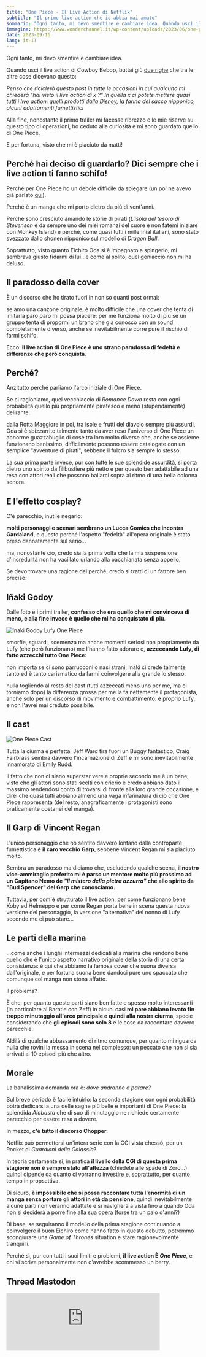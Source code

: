 ```yaml
---
title: "One Piece - Il Live Action di Netflix"
subtitle: "Il primo live action che io abbia mai amato"
sommario: "Ogni tanto, mi devo smentire e cambiare idea. Quando uscì il live action di Cowboy Bebop, buttai giù due righe che tra le altre cose dicevano questo..."
immagine: https://www.wonderchannel.it/wp-content/uploads/2023/06/one-piece-netflix-live-action.jpg
date: 2023-09-16
lang: it-IT
---
```


Ogni tanto, mi devo smentire e cambiare idea. 

Quando uscì il live action di Cowboy Bebop, buttai giù [due righe](/posts/ita/cowboy-bebop-liveaction) che tra le altre cose dicevano questo:

_Penso che riciclerò questo post in tutte le occasioni in cui qualcuno mi chiederà "hai visto il live action di x ?" 
In quella x ci potete mettere quasi tutti i live action: quelli prodotti dalla Disney, la farina del sacco nipponico, alcuni adattamenti fumettistici_ 

Alla fine, nonostante il primo trailer mi facesse ribrezzo e le mie riserve su questo tipo di operazioni, ho ceduto alla curiosità e mi sono guardato quello di One Piece.

E per fortuna, visto che mi è piaciuto da matti!

## Perché hai deciso di guardarlo? Dici sempre che i live action ti fanno schifo!

Perché per One Piece ho un debole difficile da spiegare (un po' ne avevo già parlato [qui](/posts/ita/one-piece)). 

Perché è un manga che mi porto dietro da più di vent'anni. 

Perché sono cresciuto amando le storie di pirati (_L'isola del tesoro di Stevenson_ è da sempre uno dei miei romanzi del cuore e non fatemi iniziare con Monkey Island) e perché, come quasi tutti i millennial italiani, sono stato svezzato dallo shonen nipponico sul modello di _Dragon Ball_.

Soprattutto, visto quanto Eichiro Oda si è impegnato a spingerlo, mi sembrava giusto fidarmi di lui...e come al solito, quel geniaccio non mi ha deluso.

## Il paradosso della cover 

È un discorso che ho tirato fuori in non so quanti post ormai: 

se amo una canzone originale, è molto difficile che una cover che tenta di imitarla paro paro mi possa piacere: per me funziona molto di più se un gruppo tenta di propormi un brano che già conosco con un sound completamente diverso, anche se inevitabilmente corre pure il rischio di farmi schifo.

Ecco: **il live action di One Piece è uno strano paradosso di fedeltà e differenze che però conquista**.

## Perché?

Anzitutto perché parliamo l'arco iniziale di One Piece. 

Se ci ragioniamo, quel vecchiaccio di _Romance Dawn_ resta con ogni probabilità quello più propriamente piratesco e meno (stupendamente) delirante: 

dalla Rotta Maggiore in poi, tra isole e frutti del diavolo sempre più assurdi, Oda si è sbizzarrito talmente tanto da aver reso l'universo di One Piece un abnorme guazzabuglio di cose tra loro molto diverse che, anche se assieme funzionano benissimo, difficilmente possono essere catalogate con un semplice "avventure di pirati", sebbene il fulcro sia sempre lo stesso.

La sua prima parte invece, pur con tutte le sue splendide assurdità, si porta dietro uno spirito da filibustiere più netto e per questo ben adattabile ad una resa con attori reali che possono ballarci sopra al ritmo di una bella colonna sonora.

## E l'effetto cosplay?

C'è parecchio, inutile negarlo: 

**molti personaggi e scenari sembrano un Lucca Comics che incontra Gardaland**, e questo perché l'aspetto "fedeltà" all'opera originale è stato preso dannatamente sul serio...

ma, nonostante ciò, credo sia la prima volta che la mia sospensione d'incredulità non ha vacillato urlando alla pacchianata senza appello. 

Se devo trovare una ragione del perché, credo si tratti di un fattore ben preciso:

## Iñaki Godoy

Dalle foto e i primi trailer, **confesso che era quello che mi convinceva di meno, e alla fine invece è quello che mi ha conquistato di più**.

![Inaki Godoy Lufy One Piece](https://external-content.duckduckgo.com/iu/?u=https%3A%2F%2Ftse4.mm.bing.net%2Fth%3Fid%3DOIP.4kQhNiYRxLCd9kV3dTQdLAHaDt%26pid%3DApi&f=1&ipt=4668963d1482ecd46499572e46d604d9356beaecbe808faea9117a8218c77e91&ipo=images)

smorfie, sguardi, scemenza ma anche momenti seriosi non propriamente da Lufy (che però funzionano) me l'hanno fatto adorare e, **azzeccando Lufy, di fatto azzecchi tutto One Piece:** 

non importa se ci sono parrucconi o nasi strani, Inaki ci crede talmente tanto ed è tanto carismatico da farmi coinvolgere alla grande lo stesso.

nulla togliendo al resto del cast (tutti azzeccati meno uno per me, ma ci torniamo dopo) la differenza grossa per me la fa nettamente il protagonista, anche solo per un discorso di movimento e combattimento: è proprio Lufy, e non l'avrei mai creduto possibile.

## Il cast 

![One Piece Cast](https://deadline.com/wp-content/uploads/2023/09/One-Piece-Group.jpg)

Tutta la ciurma è perfetta, Jeff Ward tira fuori un Buggy fantastico, Craig Fairbrass sembra davvero l'incarnazione di Zeff e mi sono inevitabilmente innamorato di Emily Rudd. 

Il fatto che non ci siano superstar vere e proprie secondo me è un bene, visto che gli attori sono stati scelti con crierio e credo abbiano dato il massimo rendendosi conto di trovarsi di fronte alla loro grande occasione, e direi che  quasi tutti abbiano almeno una vaga infarinatura di ciò che One Piece rappresenta (del resto, anagraficamente i protagonisti sono praticamente coetanei del manga).

## Il Garp di Vincent Regan

L'unico personaggio che ho sentito davvero lontano dalla controparte fumettistica è **il caro vecchio Garp**, sebbene Vincent Regan mi sia piaciuto molto.

Sembra un paradosso ma diciamo che, escludendo qualche scena, **il nostro vice-ammiraglio preferito mi è parso un mentore molto più prossimo ad un Capitano Nemo de _"Il mistero della pietra azzurra"_ che allo spirito da "Bud Spencer" del Garp che conosciamo.**

Tuttavia, per com'è strutturato il live action, per come funzionano bene Koby ed Helmeppo e per come Regan porta bene in scena questa nuova versione del personaggio, la versione "alternativa" del nonno di Lufy secondo me ci può stare...

## Le parti della marina

...come anche i lunghi intermezzi dedicati alla marina che rendono bene quello che è l'unico aspetto narrativo originale della storia di una certa consistenza: è qui che abbiamo la famosa cover che suona diversa dall'originale, e per fortuna suona bene dandoci pure uno spaccato che comunque col manga non stona affatto.

Il problema? 

È che, per quanto queste parti siano ben fatte e spesso molto interessanti (in particolare al Baratie con Zeff) in alcuni casi **mi pare abbiano levato fin troppo minutaggio all'arco principale e quindi alla nostra ciurma**, specie considerando che **gli episodi sono solo 8** e le cose da raccontare davvero parecchie.

Aldilà di qualche abbassamento di ritmo comunque, per quanto mi riguarda nulla che rovini la messa in scena nel complesso: un peccato che non si sia arrivati ai 10 episodi più che altro.

## Morale 

La banalissima domanda ora è: _dove andranno a parare?_

Sul breve periodo è facile intuirlo: la seconda stagione con ogni probabilità potrà dedicarsi a una delle saghe più belle e importanti di One Piece: la splendida _Alabasta_ che di suo di minutaggio ne richiede certamente parecchio per essere resa a dovere.

In mezzo, **c'è tutto il discorso Chopper**: 

Netflix può permettersi un'intera serie con la CGI vista chessò, per un Rocket di _Guardiani della Galassia_? 

In teoria certamente sì, in pratica **il livello della CGI di questa prima stagione non è sempre stato all'altezza** (chiedete alle spade di Zoro...) quindi dipende da quanto ci vorranno investire e, soprattutto, per quanto tempo in propsettiva.

Di sicuro, **è impossibile che si possa raccontare tutta l'enormità di un manga senza portare gli attori in età da pensione**, quindi inevitabilmente alcune parti non veranno adattate e si navigherà a vista fino a quando Oda non si deciderà a porre fine alla sua opera (forse tra un paio d'anni?)

Di base, se seguiranno il modello della prima stagione continuando a coinvolgere il buon Eichiro come hanno fatto in questo debutto, potremmo scongiurare una _Game of Thrones_ situation e stare ragionevolmente tranquilli.

Perché sì, pur con tutti i suoi limiti e problemi, **il live action È _One Piece_**, e chi vi scrive personalmente non c'avrebbe scommesso un berry.

## Thread Mastodon 

<iframe src="https://livellosegreto.it/@xabacadabra/111074187234667071/embed" class="mastodon-embed" style="max-width: 100%; border: 0" width="400" allowfullscreen="allowfullscreen"></iframe><script src="https://livellosegreto.it/embed.js" async="async"></script>